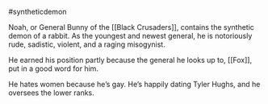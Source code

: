 #syntheticdemon

Noah, or General Bunny of the [[Black Crusaders]], contains the synthetic demon of a rabbit. As the youngest and newest general, he is notoriously rude, sadistic, violent, and a raging misogynist. 

He earned his position partly because the general he looks up to, [[Fox]], put in a good word for him.

He hates women because he’s gay. He’s happily dating Tyler Hughs, and he oversees the lower ranks.